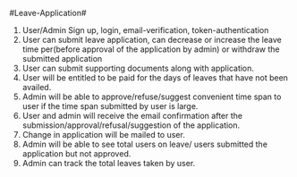 #Leave-Application#

1. User/Admin Sign up, login, email-verification, token-authentication
2. User can submit leave application, can decrease or increase the leave time per(before approval of the application by admin) or withdraw the submitted application
3. User can submit supporting documents along with application.
4. User will be entitled to be paid for the days of leaves that have not been availed.
5. Admin will be able to approve/refuse/suggest convenient time span to user if the time span submitted by user is large.
6. User and admin will receive the email confirmation after the submission/approval/refusal/suggestion of the application.
7. Change in application will be mailed to user.
8. Admin will be able to see total users on leave/ users submitted the application but not approved.
9. Admin can track the total leaves taken by user.
